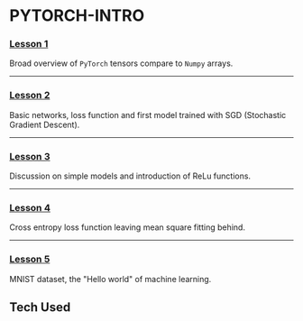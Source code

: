 ﻿# PYTORCH-INTRO

### [Lesson 1](https://github.com/MaximoRdz/PYTORCH-INTRO/blob/main/Lessson1.ipynb)
Broad overview of `PyTorch` tensors compare to `Numpy` arrays. 

---

### [Lesson 2](https://github.com/MaximoRdz/PYTORCH-INTRO/blob/main/Lessson2.ipynb)
Basic networks, loss function and first model trained with SGD (Stochastic Gradient Descent).

---

### [Lesson 3](https://github.com/MaximoRdz/PYTORCH-INTRO/blob/main/Lessson3.ipynb)
Discussion on simple models and introduction of ReLu functions.

---

### [Lesson 4](https://github.com/MaximoRdz/PYTORCH-INTRO/blob/main/Lessson4.ipynb)
Cross entropy loss function leaving mean square fitting behind.

---

### [Lesson 5](https://github.com/MaximoRdz/PYTORCH-INTRO/blob/main/Lessson5.ipynb)
MNIST dataset, the "Hello world" of machine learning.

## Tech Used
